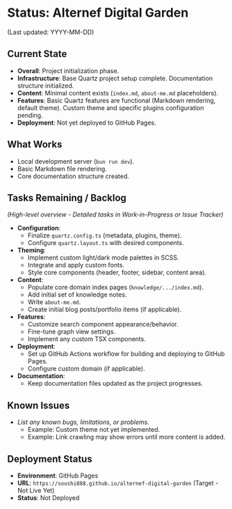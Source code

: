  # Status: Alternef Digital Garden

(Last updated: YYYY-MM-DD)

## Current State

-   **Overall**: Project initialization phase.
-   **Infrastructure**: Base Quartz project setup complete. Documentation structure initialized.
-   **Content**: Minimal content exists (`index.md`, `about-me.md` placeholders).
-   **Features**: Basic Quartz features are functional (Markdown rendering, default theme). Custom theme and specific plugins configuration pending.
-   **Deployment**: Not yet deployed to GitHub Pages.

## What Works

-   Local development server (`bun run dev`).
-   Basic Markdown file rendering.
-   Core documentation structure created.

## Tasks Remaining / Backlog

*(High-level overview - Detailed tasks in Work-in-Progress or Issue Tracker)*

-   **Configuration**:
    -   Finalize `quartz.config.ts` (metadata, plugins, theme).
    -   Configure `quartz.layout.ts` with desired components.
-   **Theming**:
    -   Implement custom light/dark mode palettes in SCSS.
    -   Integrate and apply custom fonts.
    -   Style core components (header, footer, sidebar, content area).
-   **Content**:
    -   Populate core domain index pages (`knowledge/.../index.md`).
    -   Add initial set of knowledge notes.
    -   Write `about-me.md`.
    -   Create initial blog posts/portfolio items (if applicable).
-   **Features**:
    -   Customize search component appearance/behavior.
    -   Fine-tune graph view settings.
    -   Implement any custom TSX components.
-   **Deployment**:
    -   Set up GitHub Actions workflow for building and deploying to GitHub Pages.
    -   Configure custom domain (if applicable).
-   **Documentation**:
    -   Keep documentation files updated as the project progresses.

## Known Issues

-   *List any known bugs, limitations, or problems.*
    -   Example: Custom theme not yet implemented.
    -   Example: Link crawling may show errors until more content is added.

## Deployment Status

-   **Environment**: GitHub Pages
-   **URL**: `https://soushi888.github.io/alternef-digital-garden` (Target - Not Live Yet)
-   **Status**: Not Deployed